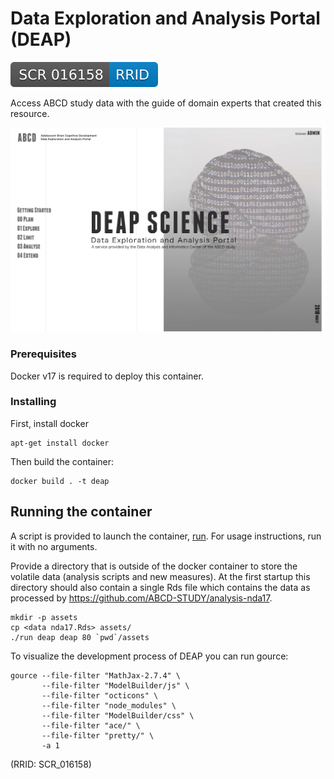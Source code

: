 # Data Exploration and Analysis Portal (DEAP)

[![RRID:SCR_016158](/images/rrid.svg)](https://scicrunch.org/resolver/SCR_016158)

Access ABCD study data with the guide of domain experts that created this resource. 

![Web Interface](/images/frontpage.jpg "Web Interface")

### Prerequisites
Docker v17 is required to deploy this container.

### Installing

First, install docker

```
apt-get install docker
```

Then build the container:

```
docker build . -t deap
```

## Running the container

A script is provided to launch the container, [run](https://github.com/ABCD-STUDY/DEAP/blob/master/run).  For usage instructions, run it with no arguments.

Provide a directory that is outside of the docker container to store the volatile data (analysis scripts and new measures). At the first startup this directory should also contain a single Rds file which contains the data as processed by https://github.com/ABCD-STUDY/analysis-nda17.
```
mkdir -p assets
cp <data nda17.Rds> assets/
./run deap deap 80 `pwd`/assets
```

To visualize the development process of DEAP you can run gource:
```
gource --file-filter "MathJax-2.7.4" \
       --file-filter "ModelBuilder/js" \
       --file-filter "octicons" \
       --file-filter "node_modules" \
       --file-filter "ModelBuilder/css" \
       --file-filter "ace/" \
       --file-filter "pretty/" \
       -a 1 
```

(RRID: SCR_016158)

